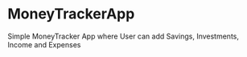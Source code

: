 # MoneyTrackerApp
 Simple MoneyTracker App where User can add Savings, Investments, Income and Expenses
